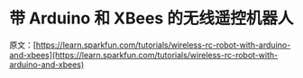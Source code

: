 # 带 Arduino 和 XBees 的无线遥控机器人

原文：[https://learn.sparkfun.com/tutorials/wireless-rc-robot-with-arduino-and-xbees](https://learn.sparkfun.com/tutorials/wireless-rc-robot-with-arduino-and-xbees)